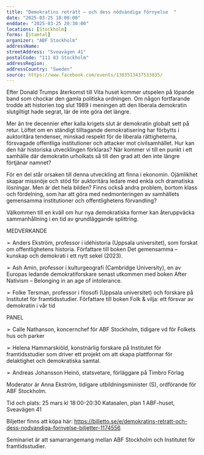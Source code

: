 ```yaml
---
title: "Demokratins reträtt – och dess nödvändiga förnyelse  "
date: "2025-03-25 18:00:00"
enddate: "2025-03-25 20:30:00"
locations: [Stockholm]
forms: [Stamtal]
organizer: "ABF Stockholm"
addressName: 
streetAddress: "Sveavägen 41"
postalCode: "111 83 Stockholm"
addressRegion:
addressCountry: "Sweden"
source: https://www.facebook.com/events/1303513437533835/
---
```

Efter Donald Trumps återkomst till Vita huset kommer utspelen på löpande band som chockar den gamla politiska ordningen. Om någon fortfarande trodde att historien tog slut 1989 i meningen att den liberala demokratin slutgiltigt hade segrat, lär de inte göra det längre.

Mer än tre decennier efter kalla krigets slut är demokratin globalt sett på retur. Löftet om en ständigt tilltagande demokratisering har förbytts i auktoritära tendenser, minskad respekt för de liberala rättigheterna, försvagade offentliga institutioner och attacker mot civilsamhället. Hur kan den här historiska utvecklingen förklaras? När kommer vi till en punkt i ett samhälle där demokratin urholkats så till den grad att den inte längre förtjänar namnet?

För en del står orsaken till denna utveckling att finna i ekonomin. Ojämlikhet skapar missnöje och stöd för auktoritära ledare med enkla och dramatiska lösningar. Men är det hela bilden? Finns också andra problem, bortom klass och fördelning, som har att göra med nedmonteringen av samhällets gemensamma institutioner och offentlighetens förvandling?

Välkommen till en kväll om hur nya demokratiska former kan återuppväcka sammanhållning i en tid av grundläggande splittring.

 

MEDVERKANDE

➢ Anders Ekström, professor i idéhistoria (Uppsala universitet), som forskat om offentlighetens historia. Författare till boken Det gemensamma – kunskap och demokrati i ett nytt sekel (2023).

➢ Ash Amin, professor i kulturgeografi (Cambridge University), en av Europas ledande demokratiforskare senast utkommen med boken After Nativism – Belonging in an age of intolerance.

➢ Folke Tersman, professor i filosofi (Uppsala universitet) och forskare på Institutet för framtidsstudier. Författare till boken Folk & vilja: ett försvar av demokratin i vår tid

PANEL

➢ Calle Nathanson, koncernchef för ABF Stockholm, tidigare vd för Folkets hus och parker

➢ Helena Hammarskiöld, konstnärlig forskare på Institutet för framtidsstudier som driver ett projekt om att skapa plattformar för delaktighet och demokratiska samtal.

➢ Andreas Johansson Heinö, statsvetare, förläggare på Timbro Förlag

Moderator är Anna Ekström, tidigare utbildningsminister (S), ordförande för ABF Stockholm.

Tid och plats: 
25 mars kl 18:00-20:30
Katasalen, plan 1
ABF-huset, Sveavägen 41

Biljetter finns att köpa här:
https://billetto.se/e/demokratins-retratt-och-dess-nodvandiga-fornyelse-biljetter-1174556

Seminariet är att samarrangemang mellan ABF Stockholm och Institutet för framtidsstudier.
